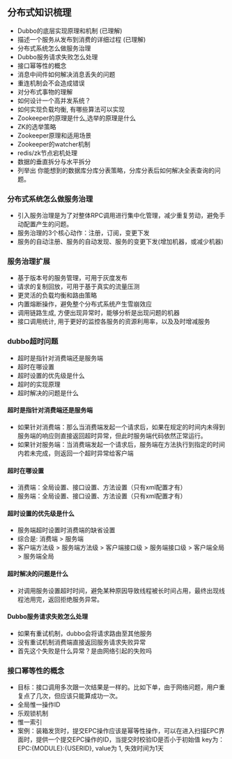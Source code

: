 
## 分布式知识梳理

- Dubbo的底层实现原理和机制  (已理解)
- 描述一个服务从发布到消费的详细过程 (已理解)
- 分布式系统怎么做服务治理
- Dubbo服务请求失败怎么处理
- 接口幂等性的概念
- 消息中间件如何解决消息丢失的问题
- 重连机制会不会造成错误
- 对分布式事物的理解
- 如何设计一个高并发系统？
- 如何实现负载均衡, 有哪些算法可以实现
- Zookeeper的原理是什么,选举的原理是什么
- ZK的选举策略
- Zookeeper原理和适用场景
- Zookeeper的watcher机制
- redis/zk节点宕机处理
- 数据的垂直拆分与水平拆分
- 列举出 你能想到的数据库分库分表策略，分库分表后如何解决全表查询的问题。

### 分布式系统怎么做服务治理 ###

- 引入服务治理是为了对整体RPC调用进行集中化管理，减少重复劳动，避免手动配置产生的问题。
- 服务治理的3个核心动作：注册，订阅，变更下发
- 服务的自动注册、服务的自动发现、服务的变更下发(增加机器，或减少机器)

### 服务治理扩展 ###
- 基于版本号的服务管理，可用于灰度发布
- 请求的复制回放，可用于基于真实的流量压测
- 更灵活的负载均衡和路由策略
- 内置熔断操作，避免整个分布式系统产生雪崩效应
- 调用链路生成, 方便出现异常时，能够分析是出现问题的机器
- 接口调用统计, 用于更好的监控各服务的资源利用率，以及及时增减服务

### dubbo超时问题 ###

- 超时是指针对消费端还是服务端
- 超时在哪设置
- 超时设置的优先级是什么
- 超时的实现原理
- 超时解决的问题是什么

#### 超时是指针对消费端还是服务端  ####

- 如果针对消费端：那么当消费端发起一个请求后，如果在规定的时间内未得到服务端的响应则直接返回超时异常，但此时服务端代码依然正常运行。
- 如果针对服务端：当消费端发起一个请求后，服务端在方法执行到指定的时间内若未完成，则返回一个超时异常给客户端

#### 超时在哪设置  ####

- 消费端：全局设置、接口设置、方法设置（只有xml配置才有）
- 服务端：全局设置、接口设置、方法设置（只有xml配置才有）

#### 超时设置的优先级是什么  ####

- 服务端超时设置时消费端的缺省设置
- 综合是: 消费端 > 服务端
- 客户端方法级 > 服务端方法级 > 客户端接口级 > 服务端接口级 > 客户端全局 > 服务端全局

#### 超时解决的问题是什么  ####

- 对调用服务设置超时时间，避免某种原因导致线程被长时间占用，最终出现线程池用完，返回拒绝服务异常。

#### Dubbo服务请求失败怎么处理  ####

- 如果有重试机制，dubbo会将请求路由至其他服务
- 没有重试机制消费端直接返回服务请求失败异常
- 首先这个失败是什么异常？是由网络引起的失败吗

### 接口幂等性的概念 ###

- 目标：接口调用多次跟一次结果是一样的。比如下单，由于网络问题，用户重复点了几次，但应该只能算成功一次。
- 全局惟一操作ID
- 乐观锁机制
- 惟一索引
- 案例：装箱发货时，提交EPC操作应该是幂等性操作，可以在进入扫描EPC界面时，提供一个提交EPC操作的ID，当提交时校验ID是否小于初始值
	key为：EPC:{MODULE}:{USERID}, value为 1, 失效时间为1天





